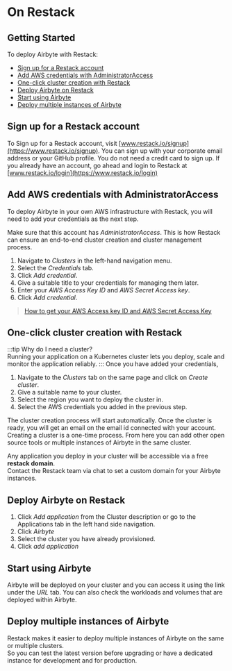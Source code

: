# On Restack

## Getting Started

To deploy Airbyte with Restack:

  - [Sign up for a Restack account](#sign-up-for-a-restack-account)
  - [Add AWS credentials with AdministratorAccess](#add-aws-credentials-with-administratoraccess)
  - [One-click cluster creation with Restack](#one-click-cluster-creation-with-restack)
  - [Deploy Airbyte on Restack](#deploy-airbyte-on-restack)
  - [Start using Airbyte](#start-using-airbyte)
  - [Deploy multiple instances of Airbyte](#deploy-multiple-instances-of-airbyte)

## Sign up for a Restack account

To Sign up for a Restack account, visit [www.restack.io/signup](https://www.restack.io/signup). You can sign up with your corporate email address or your GitHub profile. You do not need a credit card to sign up.
If you already have an account, go ahead and login to Restack at [www.restack.io/login](https://www.restack.io/login)

## Add AWS credentials with AdministratorAccess

To deploy Airbyte in your own AWS infrastructure with Restack, you will need to add your credentials as the next step. 

Make sure that this account has *AdministratorAccess*. This is how Restack can ensure an end-to-end cluster creation and cluster management process.

1. Navigate to *Clusters* in the left-hand navigation menu.
2. Select the *Credentials* tab.
3. Click *Add credential*.
4. Give a suitable title to your credentials for managing them later.
5. Enter your *AWS Access Key ID* and *AWS Secret Access key*.
6. Click *Add credential*.

>[How to get your AWS Access key ID and AWS Secret Access Key](https://docs.aws.amazon.com/accounts/latest/reference/root-user-access-key.html)

## One-click cluster creation with Restack

:::tip
Why do I need a cluster?<br/>
Running your application on a Kubernetes cluster lets you deploy, scale and monitor the application reliably. 
:::
Once you have added your credentials, 
1. Navigate to the *Clusters* tab on the same page and click on *Create cluster*.
2. Give a suitable name to your cluster.
3. Select the region you want to deploy the cluster in.
4. Select the AWS credentials you added in the previous step.

The cluster creation process will start automatically. Once the cluster is ready, you will get an email on the email id connected with your account. 
<br/>Creating a cluster is a one-time process. From here you can add other open source tools or multiple instances of Airbyte in the same cluster.

Any application you deploy in your cluster will be accessible via a free **restack domain**. 
<br/>Contact the Restack team via chat to set a custom domain for your Airbyte instances. 

## Deploy Airbyte on Restack
1. Click *Add application* from the Cluster description or go to the Applications tab in the left hand side navigation.
2. Click *Airbyte*
3. Select the cluster you have already provisioned.
4. Click *add application*

## Start using Airbyte
Airbyte will be deployed on your cluster and you can access it using the link under the *URL* tab. 
You can also check the workloads and volumes that are deployed within Airbyte.

## Deploy multiple instances of Airbyte
Restack makes it easier to deploy multiple instances of Airbyte on the same or multiple clusters. 
<br/>So you can test the latest version before upgrading or have a dedicated instance for development and for production.
